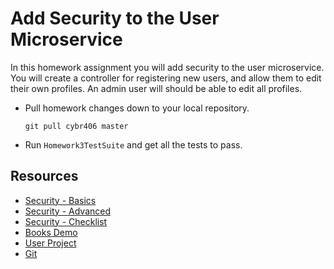 # Add Security to the User Microservice

In this homework assignment you will add security to the user microservice. You
will create a controller for registering new users, and allow them to edit their
own profiles. An admin user will should be able to edit all profiles.

* Pull homework changes down to your local repository.
  ```
  git pull cybr406 master
  ```
* Run `Homework3TestSuite` and get all the tests to pass.

## Resources

* [Security - Basics][]
* [Security - Advanced][]
* [Security - Checklist][]
* [Books Demo][]
* [User Project][]
* [Git][]

[Security - Basics]: ../notes/security-basics.md
[Security - Advanced]: ../notes/security-advanced.md
[Security - Checklist]: ../notes/security-checklist.md
[Books Demo]: https://github.com/ryl/cybr406-books
[User Project]: https://github.com/ryl/cybr406-user
[Git]: ../notes/git.md
